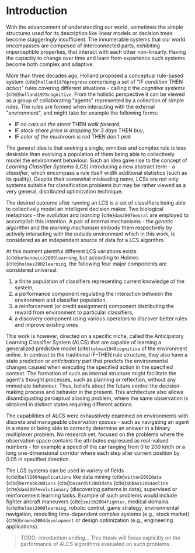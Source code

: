 # Introduction

With the advancement of understanding our world, sometimes the simple structures used for its description like linear models or decision trees become staggeringly insufficient. The innumerable systems that our world encompasses are composed of interconnected parts, exhibiting imperceptible properties, that interact with each other non-linearly. Having the capacity to change over time and learn from experience such systems become both complex and adaptive.

More than three decades ago, Holland proposed a conceptual rule-based system {cite}`holland1976progress` comprising a set of "IF _condition_ THEN _action_" rules covering different situations - calling it the _cognitive systems_ {cite}`holland1978cognitive`. From the holistic perspective it can be viewed as a group of collaborating "agents" represented by a collection of simple rules. The rules are formed when interacting with the external "environment", and might take for example the following forms:

- IF _no cars on the street_ THEN _walk forward_,
- IF _stock share price is dropping for 3 days_ THEN _buy_,
- IF _color of the mushroom is red_ THEN _don't pick_

The general idea is that seeking a single, omnibus and complex rule is less desirable than evolving a population of them being able to collectively model the environment behaviour. Such an idea gave rise to the concept of _Learning Classifier Systems_  (LCS) introducing a new abstract term - a _classifier_, which encompass a rule itself width additional statistics (such as its quality). Despite their somewhat misleading name, LCSs are not only systems suitable for classification problems but may be rather viewed as a very general, distributed optimization technique. 

The desired outcome after running an LCS is a set of classifiers being able to collectively model an intelligent decision maker. Two biological metaphors - the _evolution_ and _learning_ {cite}`dam2007neural` are employed to accomplish this intention. A pair of internal mechanisms - the _genetic algorithm_ and the _learning mechanism_ embody them respectively by actively interacting with the outside environment which in this work, is considered as an independent source of data for a LCS algorithm.

At this moment plentiful different LCS variations exists {cite}`urbanowicz2009learning`, but according to Holmes {cite}`holmes2002learning`, the following four major components are considered universal:

1. a finite population of classifiers representing current knowledge of the system,
2. a performance component regulating the interaction between the environment and classifier population,
3. a reinforcement (or credit assignment) component distributing the reward from environment to particular classifiers,
4. a discovery component using various operators to discover better rules and improve existing ones

This work is however, directed on a specific niche, called the Anticipatory Learning Classifier System (ALCS) that are capable of learning a generalized predictive model {cite}`tolman1948cognitive` of the environment online. In contrast to the traditional IF-THEN rule structure, they also have a state prediction or _anticipatory_ part that predicts the environmental changes caused when executing the specified action in the specified context. The formation of such an internal structure might facilitate the agent's thought processes, such as planning or reflection, without any immediate behaviour. Thus, beliefs about the future control the decision-making process and behavior in the present. This architecture also allows disambiguating perceptual aliasing problem, where the same observation is obtained in distinct states requiring different actions.

The capabilities of ALCS were exhaustively examined on environments with discrete and manageable _observation spaces_ - such as navigating an agent in a maze or being able to correctly determine an answer in a binary multiplexer problem. No research yet, focused on the problems where the observation space contains the attributes expressed as real-valued numbers - for example a speed of the car ranging from 0 to 200 km/h or a long one-dimensional corridor where each step alter current position by 0.05 in specified direction.

The LCS systems can be used in variety of fields {cite}`bull2004applications` like data mining {cite}`witten2002data` {cite}`bernado2001xcs` {cite}`bacardit2003data` {cite}`abbass2004online` {cite}`dam2007evolutionary` (discovering patterns in data), supervised or reinforcement learning tasks. Example of such problems would include fighter aircraft maneuvers {cite}`smith2004fighter`, medical domains {cite}`holmes2000learning`, robotic control, game strategy, environmental navigation, modelling time-dependent complex systems (e.g., stock market) {cite}`browne2004development` or design optimization (e.g., engineering applications).

> TODO: introduction ending... This thesis will focus explicitly on the performance of ALCS algorithms evaluated on such problems.